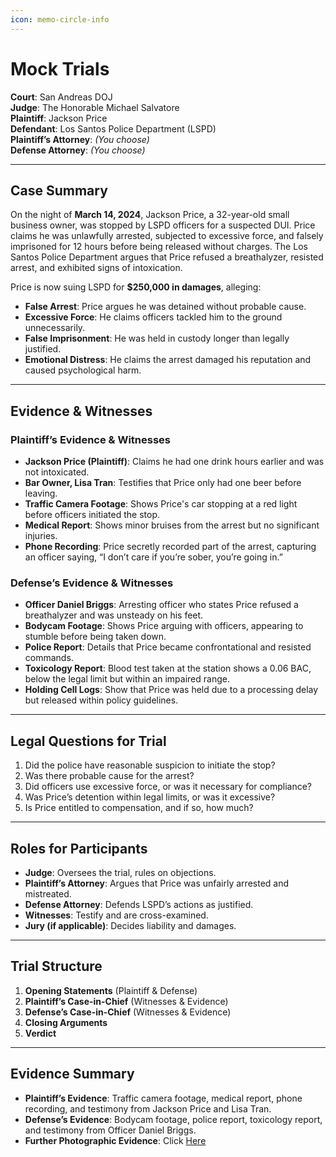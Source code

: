 ```yaml
---
icon: memo-circle-info
---
```


# Mock Trials

**Court**: San Andreas DOJ\
**Judge**: The Honorable Michael Salvatore\
**Plaintiff**: Jackson Price\
**Defendant**: Los Santos Police Department (LSPD)\
**Plaintiff’s Attorney**: _(You choose)_\
**Defense Attorney**: _(You choose)_

***

## Case Summary

On the night of **March 14, 2024**, Jackson Price, a 32-year-old small business owner, was stopped by LSPD officers for a suspected DUI. Price claims he was unlawfully arrested, subjected to excessive force, and falsely imprisoned for 12 hours before being released without charges. The Los Santos Police Department argues that Price refused a breathalyzer, resisted arrest, and exhibited signs of intoxication.

Price is now suing LSPD for **$250,000 in damages**, alleging:

* **False Arrest**: Price argues he was detained without probable cause.
* **Excessive Force**: He claims officers tackled him to the ground unnecessarily.
* **False Imprisonment**: He was held in custody longer than legally justified.
* **Emotional Distress**: He claims the arrest damaged his reputation and caused psychological harm.

***

## Evidence & Witnesses

### Plaintiff’s Evidence & Witnesses

* **Jackson Price (Plaintiff)**: Claims he had one drink hours earlier and was not intoxicated.
* **Bar Owner, Lisa Tran**: Testifies that Price only had one beer before leaving.
* **Traffic Camera Footage**: Shows Price's car stopping at a red light before officers initiated the stop.
* **Medical Report**: Shows minor bruises from the arrest but no significant injuries.
* **Phone Recording**: Price secretly recorded part of the arrest, capturing an officer saying, “I don’t care if you’re sober, you’re going in.”

### Defense’s Evidence & Witnesses

* **Officer Daniel Briggs**: Arresting officer who states Price refused a breathalyzer and was unsteady on his feet.
* **Bodycam Footage**: Shows Price arguing with officers, appearing to stumble before being taken down.
* **Police Report**: Details that Price became confrontational and resisted commands.
* **Toxicology Report**: Blood test taken at the station shows a 0.06 BAC, below the legal limit but within an impaired range.
* **Holding Cell Logs**: Show that Price was held due to a processing delay but released within policy guidelines.

***

## Legal Questions for Trial

1. Did the police have reasonable suspicion to initiate the stop?
2. Was there probable cause for the arrest?
3. Did officers use excessive force, or was it necessary for compliance?
4. Was Price’s detention within legal limits, or was it excessive?
5. Is Price entitled to compensation, and if so, how much?

***

## Roles for Participants

* **Judge**: Oversees the trial, rules on objections.
* **Plaintiff’s Attorney**: Argues that Price was unfairly arrested and mistreated.
* **Defense Attorney**: Defends LSPD’s actions as justified.
* **Witnesses**: Testify and are cross-examined.
* **Jury (if applicable)**: Decides liability and damages.

***

## Trial Structure

1. **Opening Statements** (Plaintiff & Defense)
2. **Plaintiff’s Case-in-Chief** (Witnesses & Evidence)
3. **Defense’s Case-in-Chief** (Witnesses & Evidence)
4. **Closing Arguments**
5. **Verdict**

***

## Evidence Summary

* **Plaintiff’s Evidence**: Traffic camera footage, medical report, phone recording, and testimony from Jackson Price and Lisa Tran.
* **Defense’s Evidence**: Bodycam footage, police report, toxicology report, and testimony from Officer Daniel Briggs.
* **Further Photographic Evidence**: Click [Here](https://docs.google.com/document/d/1xW9helC3E7OKECm1AiOleQoeIkkdTlWZXRhU1nUYyh4/edit?tab=t.0)
